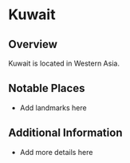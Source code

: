 # Kuwait
## Overview
Kuwait is located in Western Asia.

## Notable Places
- Add landmarks here

## Additional Information
- Add more details here
